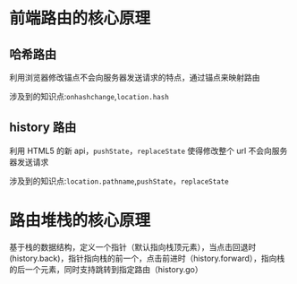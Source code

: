 # 前端路由的核心原理

## 哈希路由
利用浏览器修改锚点不会向服务器发送请求的特点，通过锚点来映射路由

涉及到的知识点:`onhashchange`,`location.hash`

## history 路由
利用 HTML5 的新 api，`pushState`，`replaceState` 使得修改整个 url 不会向服务器发送请求

涉及到的知识点:`location.pathname`,`pushState`，`replaceState`

# 路由堆栈的核心原理
基于栈的数据结构，定义一个指针（默认指向栈顶元素），当点击回退时(history.back)，指针指向栈的前一个，点击前进时（history.forward），指向栈的后一个元素，同时支持跳转到指定路由（history.go）
